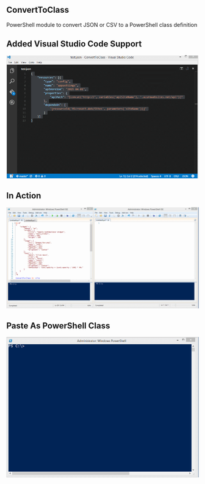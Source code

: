 ConvertToClass
-

PowerShell module to convert JSON or CSV to a PowerShell class definition

## Added Visual Studio Code Support 

![](https://raw.githubusercontent.com/dfinke/ConvertToClass/master/images/vscJSON2PSClass.gif)

## In Action
![image](https://raw.githubusercontent.com/dfinke/ConvertToClass/master/images/InAction.gif)

## Paste As PowerShell Class
![image](https://raw.githubusercontent.com/dfinke/ConvertToClass/master/images/PSReadline%2BISE.gif)
